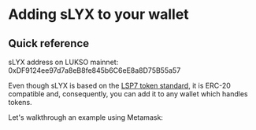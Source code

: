 # Adding sLYX to your wallet

## Quick reference

sLYX address on LUKSO mainnet: 0xDF9124ee97d7a8eB8fe845b6C6eE8a8D75B55a57









Even though sLYX is based on the [LSP7 token standard](https://docs.lukso.tech/standards/nft-2.0/LSP7-Digital-Asset/), it is ERC-20 compatible and, consequently, you can add it to any wallet which handles tokens.&#x20;

Let's walkthrough an example using Metamask:

&#x20;
